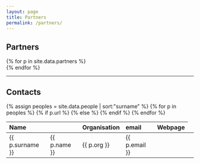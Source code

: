 ```yaml
---
layout: page
title: Partners
permalink: /partners/
---
```


## Partners

<div class="row">
{% for p in site.data.partners %}
  <div class="col-xs-4 col-md-2">
    <a href="{{ p.url }}" class="thumbnail">
      <img src="{{ "/img/partners/" | append: p.img | prepend: site.baseurl }}" alt="">
    </a>
  </div>
{% endfor %}
</div>

- - - 

## Contacts

<div class="table-responsive">
  <table class="table table-striped">
    <thead>
      <tr>
        <th style="text-align: left">Name</th>
        <th style="text-align: left"></th>
        <th style="text-align: left">Organisation</th>
        <th style="text-align: left">email</th>
        <th style="text-align: left">Webpage</th>
      </tr>
    </thead>
    <tbody>
    {% assign peoples = site.data.people | sort:"surname"  %}
    {% for p in peoples %}
      <tr>
        <td style="text-align: left">{{ p.surname }}</td>
        <td style="text-align: left">{{ p.name }}</td>
        <td style="text-align: left">{{ p.org }}</td>
        <td style="text-align: left">{{ p.email }}</td>
      {% if p.url %}
        <td style="text-align: left"><a href="{{ p.url }}"><i class="fa fa-external-link"></i></a></td>
      {% else %}
        <td style="text-align: left"></td>
      {% endif %}
      </tr>
    {% endfor %}
    </tbody>  
  </table>
</div>

